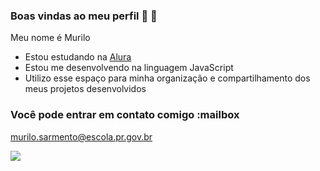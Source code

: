 ### Boas vindas ao meu perfil 🍌 🍑

Meu nome é Murilo 

- Estou estudando na [Alura](https://www.alura.com.br)
- Estou me desenvolvendo na linguagem JavaScript
- Utilizo esse espaço para minha organização e compartilhamento dos meus projetos desenvolvidos

### Você pode entrar em contato comigo :mailbox

murilo.sarmento@escola.pr.gov.br

![](https://media.tenor.com/nywtA7PYJrMAAAAd/monke-funny-monke.gif)



